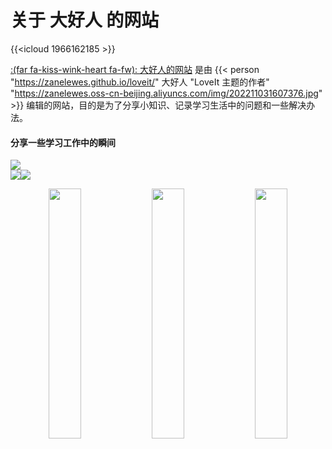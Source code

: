 # 关于 大好人 的网站

{{<icloud 1966162185 >}}


[:(far fa-kiss-wink-heart fa-fw): 大好人的网站](https://zanelewes.github.io/loveit/) 是由 {{< person "https://zanelewes.github.io/loveit/" 大好人 "LoveIt 主题的作者" "https://zanelewes.oss-cn-beijing.aliyuncs.com/img/202211031607376.jpg" >}} 编辑的网站，目的是为了分享小知识、记录学习生活中的问题和一些解决办法。
#### 分享一些学习工作中的瞬间
![](https://zanelewes.oss-cn-beijing.aliyuncs.com/img/202211030022120.jpg)  
![](https://zanelewes.oss-cn-beijing.aliyuncs.com/img/202211030022122.jpg)![](https://zanelewes.oss-cn-beijing.aliyuncs.com/img/202211030022126.jpg)   

<div align="center">
   <img src="https://zanelewes.oss-cn-beijing.aliyuncs.com/img/202211030022125.jpg"  width=32%> <img src="https://zanelewes.oss-cn-beijing.aliyuncs.com/img/202211030022124.jpg" width=32%> <img src="https://zanelewes.oss-cn-beijing.aliyuncs.com/img/202211030022123.jpg" width=32%>
</div>

